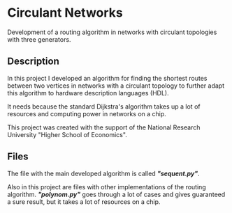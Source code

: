 # Circulant Networks
Development of a routing algorithm in networks with circulant topologies with three generators.

## Description
In this project I developed an algorithm for finding the shortest routes between two vertices in networks with a circulant topology 
to further adapt this algorithm to hardware description languages (HDL).

It needs because the standard Dijkstra's algorithm takes up a lot of resources and computing power in networks on a chip.

This project was created with the support of the National Research University "Higher School of Economics".

## Files
The file with the main developed algorithm is called ***"sequent.py"***.

Also in this project are files with other implementations of the routing algorithm.
***"polynom.py"***  goes through a lot of cases and gives guaranteed a sure result, but it takes a lot of resources on a chip.
